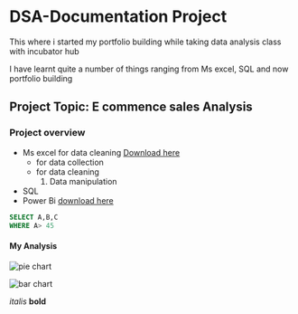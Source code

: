 # DSA-Documentation Project

This where i started my portfolio building while taking data analysis class with incubator hub

I have learnt quite a number of things ranging from Ms excel, SQL and now portfolio building

## Project Topic: E commence sales Analysis

### Project overview

- Ms excel for data cleaning [ Download here](https://www.microsoft.com)
     - for data collection
     - for data cleaning
       1. Data manipulation
-  SQL
-  Power Bi [download here](https://www.microsoft.com/en-us/download/details.aspx?id=58494)

``` SQL
SELECT A,B,C
WHERE A> 45

```

#### My Analysis
![pie chart](https://github.com/user-attachments/assets/706aaf0a-9ab2-42ba-a756-671ff12464ba)


![bar chart](https://github.com/user-attachments/assets/49235a0a-30f4-42c6-a0a1-d68b92d066c5)

*italis*
**bold**
